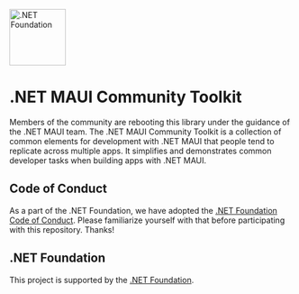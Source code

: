 [<img src="https://raw.githubusercontent.com/dotnet-foundation/swag/master/logo/dotnetfoundation_v4.svg" alt=".NET Foundation" width=100>](https://dotnetfoundation.org)

.NET MAUI Community Toolkit
===========
Members of the community are rebooting this library under the guidance of the .NET MAUI team. The .NET MAUI Community Toolkit is a collection of common elements for development with .NET MAUI that people tend to replicate across multiple apps. It simplifies and demonstrates common developer tasks when building apps with .NET MAUI. 

## Code of Conduct
As a part of the .NET Foundation, we have adopted the [.NET Foundation Code of Conduct](https://dotnetfoundation.org/code-of-conduct). Please familiarize yourself with that before participating with this repository. Thanks!

## .NET Foundation
This project is supported by the [.NET Foundation](https://dotnetfoundation.org).
